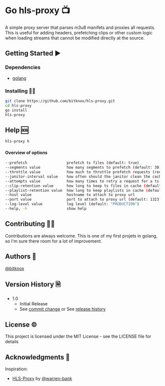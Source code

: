 # Go hls-proxy 📺

A simple proxy server that parses m3u8 manifets and proxies all requests. This is useful for adding headers, prefetching clips or other custom logic when loading streams that cannot be modified directly at the source.


## Getting Started ▶️

### Dependencies

* [golang](https://go.dev/doc/install)

### Installing 👨‍💻

```bash
git clone https://github.com/bitknox/hls-proxy.git
cd hls-proxy
go install
hls-proxy
```


## Help 🆘

```bash
hls-proxy h
```

#### Overview of options

```bash
--prefetch                  prefetch ts files (default: true)
--segments value            how many segments to prefetch (default: 30)
--throttle value            how much to throttle prefetch requests (requests per second) (default: 5)
--janitor-interval value    how often should the janitor clean the cache (default: 20s)
--attempts value            how many times to retry a request for a ts file (default: 3)
--clip-retention value      how long to keep ts files in cache (default: 30m0s)
--playlist-retention value  how long to keep playlists in cache (default: 5h0m0s)
--host value                hostname to attach to proxy url
--port value                port to attach to proxy url (default: 1323)
--log-level value           log level (default: "PRODUCTION")
--help, -h                  show help
```

## Contributing 🧑‍🏭

Contributions are always welcome. This is one of my first projets in golang, so I'm sure there room for a lot of improvement.

## Authors 📗

[@bitknox](https://github.com/bitknox)

## Version History 🗎

* 1.0
    * Initial Release
    * See [commit change]() or See [release history]()

## License ©️

This project is licensed under the MIT License - see the LICENSE file for details

## Acknowledgments 🤚

Inspiration:
* [HLS-Proxy](https://github.com/warren-bank/HLS-Proxy) by [@warren-bank](https://github.com/warren-bank)
